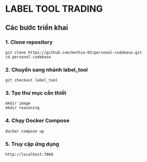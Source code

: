 # LABEL TOOL TRADING 

## Các bước triển khai

### 1. Clone repository

```
git clone https://github.com/bethie-03/personal-codebase.git
cd personal-codebase
```

### 2. Chuyển sang nhánh label_tool
```
git checkout label_tool
```
### 3. Tạo thư mục cần thiết
```
mkdir image
mkdir reasoning
```
### 4. Chạy Docker Compose
```
docker compose up
```
### 5. Truy cập ứng dụng
```
http://localhost:7860
```